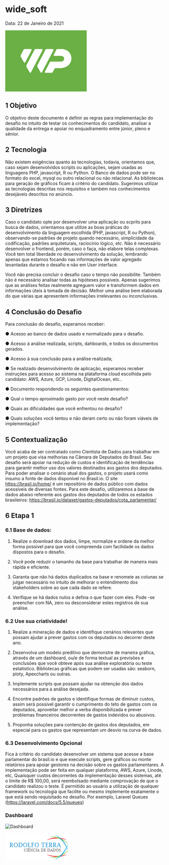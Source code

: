 # wide_soft


Data: 22 de Janeiro de 2021


![Wide Pay](https://raw.githubusercontent.com/rodolffoterra/wide_soft/main/WidePay.png)


## 1 Objetivo

O objetivo deste documento é definir as regras para implementação do desafio no intuito de testar os conhecimentos do candidato, analisar a qualidade da entrega e apoiar no
enquadramento entre júnior, pleno e sênior.


## 2 Tecnologia

Não existem exigências quanto às tecnologias, todavia, orientamos que, caso sejam desenvolvidos scripts ou aplicações, sejam usadas as linguagens PHP, javascript, R ou Python. O Banco de dados pode ser no formato do excel, mysql ou outro relacional ou não relacional. As bibliotecas para geração de gráficos ficam à critério do candidato. Sugerimos utilizar as tecnologias descritas nos requisitos e também nos conhecimentos desejáveis descritos no anúncio.

## 3 Diretrizes

Caso o candidato opte por desenvolver uma aplicação ou scprits para busca de dados, orientamos que utilize as boas práticas do desenvolvimento da linguagem escolhida (PHP, javascript, R ou Python), observando-se padrões de projeto quando necessário, simplicidade da codificação, padrões arquiteturais, raciocínio lógico, etc.
Não é necessário desenvolver o frontend, porém, caso o faça, não elabore telas complexas.
Você tem total liberdade no desenvolvimento da solução, lembrando apenas que estamos focando nas informações de valor agregado levantadas durante o desafio e não em User interface.

Você não precisa concluir o desafio caso o tempo não possibilite. Também não é necessário analisar todas as hipóteses possíveis. Apenas sugerimos que as análises feitas realmente agreguem valor e transformem dados em informações úteis à tomada de decisão. Melhor uma análise bem elaborada do que várias que apresentem informações irrelevantes ou
inconclusivas.

## 4 Conclusão do Desafio

Para conclusão do desafio, esperamos receber:

● Acesso ao banco de dados usado e normalizado para o desafio.

● Acesso à análise realizada, scripts, dahboards, e todos os documentos gerados.

● Acesso à sua conclusão para a análise realizada;

● Se realizado desenvolvimento de aplicação, esperamos receber instruções para acesso ao sistema na plataforma cloud escolhida pelo candidato: AWS, Azure, GCP,
Linode, DigitalOcean, etc..

● Documento respondendo os seguintes questionamentos:

● Qual o tempo aproximado gasto por você neste desafio?

● Quais as dificuldades que você enfrentou no desafio?

● Quais soluções você tentou e não deram certo ou não foram viáveis de implementação?


## 5 Contextualização

Você acaba de ser contratado como Cientista de Dados para trabalhar em um projeto que visa melhorias na Câmara de Deputados do Brasil. Seu desafio será apoiar na redução de
custos e identificação de tendências para garantir melhor uso dos valores destinados aos gastos dos deputados. Para poder analisar o cenário atual dos gastos, o projeto usará como insumo a fonte de dados disponível no Brasil.io.
O site https://brasil.io/home/ é um repositório de dados público com dados acessíveis de diversas fontes. Para este desafio, utilizaremos a base de dados abaixo referente aos gastos dos deputados de todos os estados brasileiros:
https://brasil.io/dataset/gastos-deputados/cota_parlamentar/

## 6 Etapa 1

### 6.1 Base de dados:

1. Realize o download dos dados, limpe, normalize e ordene da melhor forma possível para que você compreenda com facilidade os dados dispostos para o desafio.

2. Você pode reduzir o tamanho da base para trabalhar de maneira mais rápida e eficiente.

3. Garanta que não há dados duplicados na base e renomeie as colunas se julgar necessário no intuito de melhorar o entendimento dos stakeholders sobre ao que
cada dado se refere.

4. Verifique se há dados nulos e defina o que fazer com eles. Pode -se preencher com NA, zero ou desconsiderar estes registros de sua análise.


### 6.2 Use sua criatividade!

1. Realize a mineração de dados e identifique cenários relevantes que possam ajudar a prever gastos com os deputados no decorrer deste ano.

2. Desenvolva um modelo preditivo que demonstre de maneira gráfica, através de um dashboard, ou/e de forma textual as previsões e conclusões que você obteve após
sua análise exploratória ou teste estatístico. Bibliotecas gráficas que podem ser usadas são: seaborn, ploty, Apexcharts ou outras.

3. Implemente scripts que possam ajudar na obtenção dos dados necessários para a análise desejada.

4. Encontre padrões de gastos e identifique formas de diminuir custos, assim será possível garantir o cumprimento do teto de gastos com os deputados, aproveitar
melhor a verba disponibilizada e prever problemas financeiros decorrentes de gastos indevidos ou abusivos.

5. Proponha soluções para contenção de gastos dos deputados, em especial para os gastos que representam um desvio na curva de dados.

### 6.3 Desenvolvimento Opcional

Fica à critério do candidato desenvolver um sistema que acesse a base parlamentar do brasil.io e que execute scripts, gere gráficos ou monte relatórios para apoiar gestores na
decisão sobre os gastos parlamentares.
A implementação pode ser feita em qualquer plataforma, AWS, Azure, Linode, etc, Quaisquer custos decorrentes da implementação desses sistemas, até o limite de R$ 100,00, será
reembolsado mediante comprovação de que o candidato realizou o teste.
É permitido ao usuário a utilização de qualquer framework ou tecnologia que facilite ou mesmo implemente exatamente o que está sendo requisitado no desafio. Por exemplo,
Laravel Queues (https://laravel.com/docs/5.5/queues)

### Dashboard

   ![Dashboard](https://raw.githubusercontent.com/rodolffoterra/Project_Marijuana_Legalization_TS/main/imagnes/Dashboard.png)



![Rodolfo Terra](https://raw.githubusercontent.com/rodolffoterra/wide_soft/main/logo.png)

